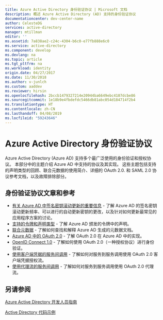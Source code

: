 ```yaml
---
title: Azure Active Directory 身份验证协议 | Microsoft 文档
description: 概述 Azure Active Directory (AD) 支持的身份验证协议
documentationcenter: dev-center-name
author: CelesteDG
services: active-directory
manager: mtillman
editor: ''
ms.assetid: 7a838ae2-c24c-4304-b6c0-e77fb888e6c0
ms.service: active-directory
ms.component: develop
ms.devlang: na
ms.topic: article
ms.tgt_pltfrm: na
ms.workload: identity
origin.date: 04/27/2017
ms.date: 11/30/2018
ms.author: v-junlch
ms.custom: aaddev
ms.reviewer: hirsin
ms.openlocfilehash: 2bccb1479327214e20944ba6649ebc4107dcbe86
ms.sourcegitcommit: 1e18b9e4fbdefdc5466db81abc054d184714f2b4
ms.translationtype: HT
ms.contentlocale: zh-CN
ms.lasthandoff: 04/08/2019
ms.locfileid: "59243646"
---
```

# <a name="azure-active-directory-authentication-protocols"></a>Azure Active Directory 身份验证协议
Azure Active Directory (Azure AD) 支持多个最广泛使用的身份验证和授权协议。 本部分中的主题介绍 Azure AD 中支持的协议及其实现。 这些主题包括支持的声明类型的回顾、联合元数据的使用简介、详细的 OAuth 2.0. 和 SAML 2.0 协议参考文档，以及故障排除部分。

## <a name="authentication-protocols-articles-and-reference"></a>身份验证协议文章和参考
- [有关 Azure AD 中签名密钥滚动更新的重要信息](active-directory-signing-key-rollover.md) - 了解 Azure AD 的签名密钥滚动更新频率、可以进行的自动更新密钥的更改，以及针对如何更新最常见的应用程序方案的讨论。
- [支持的令牌和声明类型](v1-id-and-access-tokens.md) - 了解 Azure AD 颁发的令牌中的声明。
- [联合元数据](azure-ad-federation-metadata.md) - 了解如何查找和解释 Azure AD 生成的元数据文档。
- [Azure AD 中的 OAuth 2.0](v1-protocols-oauth-code.md) - 了解 OAuth 2.0 在 Azure AD 中的实现。
- [OpenID Connect 1.0](v1-protocols-openid-connect-code.md) - 了解如何使用 OAuth 2.0（一种授权协议）进行身份验证。
- [使用客户端凭据的服务间调用](v1-oauth2-client-creds-grant-flow.md) - 了解如何对服务到服务调用使用 OAuth 2.0 客户端凭据授权流。
- [使用代理流的服务间调用](v1-oauth2-on-behalf-of-flow.md) - 了解如何对服务到服务调用使用 OAuth 2.0 代理流。

## <a name="see-also"></a>另请参阅
[Azure Active Directory 开发人员指南](v1-overview.md)

[Active Directory 代码示例](sample-v1-code.md)

<!-- Update_Description: link update -->